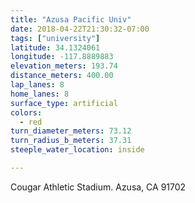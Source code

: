 ```yaml
---
title: "Azusa Pacific Univ"
date: 2018-04-22T21:30:32-07:00
tags: ["university"]
latitude: 34.1324061
longitude: -117.8889883
elevation_meters: 193.74
distance_meters: 400.00
lap_lanes: 8
home_lanes: 8
surface_type: artificial
colors: 
  - red
turn_diameter_meters: 73.12
turn_radius_b_meters: 37.31
steeple_water_location: inside

---
```


Cougar Athletic Stadium. Azusa, CA 91702

<!--more-->
